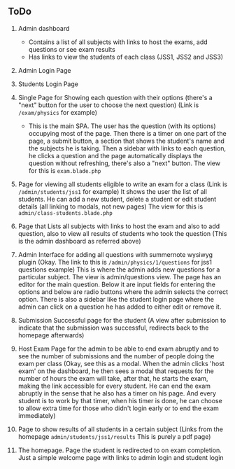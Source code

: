 ## ToDo
1. Admin dashboard 

    - Contains a list of all subjects with links to host the exams, add questions or see exam results
    - Has links to view the students of each class (JSS1, JSS2 and JSS3)


2. Admin Login Page
3. Students Login Page
4. Single Page for Showing each question with their options (there's a "next" button for the user to choose the next question) (Link is `/exam/physics` for example)

    - This is the main SPA. The user has the question (with its options) occupying most of the page. Then there is a timer on one part of the page, a submit button, a section that shows the student's name and the subjects he is taking. Then a sidebar with links to each question, he clicks a question and the page automatically displays the question without refreshing, there's also a "next" button. The view for this is `exam.blade.php`

5. Page for viewing all students eligible to write an exam for a class (Link is `/admin/students/jss1` for example) It shows the user the list of all students. He can add a new student, delete a student or edit student details (all linking to modals, not new pages) The view for this is `admin/class-students.blade.php`
6. Page that Lists all subjects with links to host the exam and also to add question, also to view all results of students who took the question (This is the admin dashboard as referred above)
7. Admin Interface for adding all questions with summernote wysiwyg plugin (Okay. The link to this is `/admin/physics/1/questions` for jss1 questions example) This is where the admin adds new questions for a particular subject. The view is admin/questions view. The page has an editor for the main question. Below it are input fields for entering the options and below are radio buttons where the admin selects the correct option. There is also a sidebar like the student login page where the admin can click on a question he has added to either edit or remove it.
8. Submission Successful page for the student (A view after submission to indicate that the submission was successful, redirects back to the homepage afterwards)
9. Host Exam Page for the admin to be able to end exam abruptly and to see the number of submissions and the number of people doing the exam per class (Okay, see this as a modal. When the admin clicks 'host exam' on the dashboard, he then sees a modal that requests for the number of hours the exam will take, after that, he starts the exam, making the link accessible for every student. He can end the exam abruptly in the sense that he also has a timer on his page. And every student is to work by that timer, when his timer is done, he can choose to allow extra time for those who didn't login early or to end the exam immediately)
10. Page to show results of all students in a certain subject (Links from the homepage `admin/students/jss1/results` This is purely a pdf page)
11. The homepage. Page the student is redirected to on exam completion. Just a simple welcome page with links to admin login and student login

